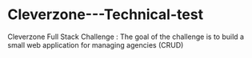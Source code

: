 # Cleverzone---Technical-test
Cleverzone Full Stack Challenge :  The goal of the challenge is to build a small web application for managing agencies (CRUD)
